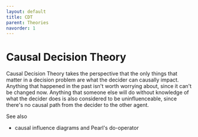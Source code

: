 ```yaml
---
layout: default
title: CDT
parent: Theories
navorder: 1
---
```


# Causal Decision Theory

Causal Decision Theory takes the perspective that the only things that matter in a decision problem are what the decider can causally impact. Anything that happened in the past isn't worth worrying about, since it can't be changed now. Anything that someone else will do without knowledge of what the decider does is also considered to be uninfluenceable, since there's no causal path from the decider to the other agent.

See also
* causal influence diagrams and Pearl's do-operator